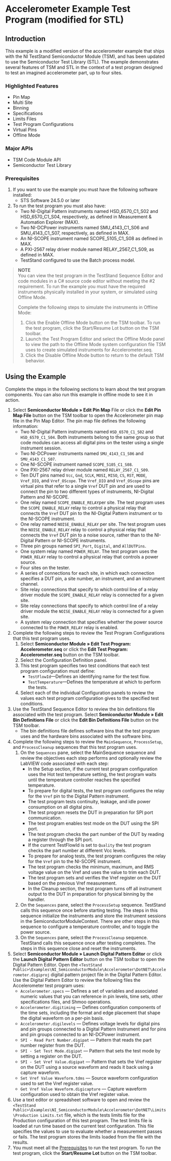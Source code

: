 # Accelerometer Example Test Program (modified for STL)

## Introduction

This example is a modified version of the accelerometer example that ships with the NI TestStand Semiconductor Module (TSM), and has been updated to use the Semiconductor Test Library (STL).
The example demonstrates several features of TSM and STL in the context of a test program designed to test an imagined accelerometer part, up to four sites.

### Highlighted Features

- Pin Map
- Multi Site
- Binning
- Specifications
- Limits Files
- Test Program Configurations
- Virtual Pins
- Offline Mode

### Major APIs

- TSM Code Module API
- Semiconductor Test Library

### Prerequisites

1. If you want to use the example you must have the following software installed:
   - STS Software 24.5.0 or later
2. To run the test program you must also have:
   - Two NI-Digital Pattern instruments named HSD_6570_C1_S02 and HSD_6570_C1_S04, respectively, as defined in Measurement & Automation Explorer (MAX).
   - Two NI-DCPower instruments named SMU_4143_C1_S06 and SMU_4143_C1_S07, respectively, as defined in MAX.
   - An NI-SCOPE instrument named SCOPE_5105_C1_S08 as defined in MAX.
   - A PXI-2567 relay driver module named RELAY_2567_C1_S09, as defined in MAX.
   - TestStand configured to use the Batch process model.

> **NOTE** \
> You can view the test program in the TestStand Sequence Editor and code modules in a C# source code editor without meeting the #2 requirement.
> To run the example you must have the required instruments physically installed in your system, or simulated using Offline Mode.
>
> Complete the following steps to simulate the instruments in Offline Mode:
>
> 1. Click the Enable Offline Mode button  on the TSM toolbar. To run the test program, click the Start/Resume Lot button on the TSM toolbar.
> 2. Launch the Test Program Editor and select the Offline Mode panel to view the path to the Offline Mode system configuration file TSM uses to create simulated instruments for Accelerometer.seq.
> 3. Click the Disable Offline Mode button to return to the default TSM behavior.

## Using the Example

Complete the steps in the following sections to learn about the test program components. You can also run this example in offline mode to see it in action.

1. Select **Semiconductor Module » Edit Pin Map** File or click the **Edit Pin Map File** button on the TSM toolbar to open the Accelerometer pin map file in the Pin Map Editor.
The pin map file defines the following information:
   - Two NI-Digital Pattern instruments named `HSD_6570_C1_S02` and `HSD_6570_C1_S04`. Both instruments belong to the same group so that code modules can access all digital pins on the tester using a single instrument session.
   - Two NI-DCPower instruments named `SMU_4143_C1_S06` and `SMU_4143_C1_S07`.
   - One NI-SCOPE instrument named `SCOPE_5105_C1_S08`.
   - One PXI-2567 relay driver module named `RELAY_2567_C1_S09`.
   - Ten DUT pins named `Vcc`, `Gnd`, `SCLK`, `MOSI`, `MISO`, `CS`, `RST`, `MODE`, `Vref_DIO`, and `Vref_OScope`. The `Vref_DIO` and `Vref_OScope` pins are virtual pins that refer to a single `Vref` DUT pin and are used to connect the pin to two different types of instruments, NI-Digital Pattern and NI-SCOPE.
   - One relay named `SCOPE_ENABLE_RELAY`per site. The test program uses the `SCOPE_ENABLE_RELAY` relay to control a physical relay that connects the `Vref` DUT pin to the NI-Digital Pattern instrument or to the NI-SCOPE instrument.
   - One relay named `NOISE_ENABLE_RELAY` per site. The test program uses the `NOISE_ENABLE_RELAY` relay to control a physical relay that connects the `Vref` DUT pin to a noise source, rather than to the NI-Digital Pattern or NI-SCOPE instruments.
   - Three pin groups named `SPI_Port`, `Digital`, and `AllDUTPins`.
   - One system relay named `POWER_RELAY`. The test program uses the `POWER_RELAY` relay to control a physical relay that controls a power source.
   - Four sites on the tester.
   - A series of connections for each site, in which each connection specifies a DUT pin, a site number, an instrument, and an instrument channel.
   - Site relay connections that specify to which control line of a relay driver module the `SCOPE_ENABLE_RELAY` relay is connected for a given site.
   - Site relay connections that specify to which control line of a relay driver module the `NOISE_ENABLE_RELAY` relay is connected for a given site.
   - A system relay connection that specifies whether the power source connected to the `POWER_RELAY` relay is enabled.
2. Complete the following steps to review the Test Program Configurations that this test program uses.
   1. Select **Semiconductor Module » Edit Test Program: Accelerometer.seq** or click the **Edit Test Program: Accelerometer.seq** button on the TSM toolbar.
   2. Select the Configuration Definition panel.
   3. This test program specifies two test conditions that each test program configuration must define:
       - `TestFlowId`—Defines an identifying name for the test flow.
       - `TestTemperature`—Defines the temperature at which to perform the tests.
   4. Select each of the individual Configuration panels to review the values each test program configuration gives to the specified test conditions.
3. Use the TestStand Sequence Editor to review the bin definitions file associated with the test program. Select **Semiconductor Module » Edit Bin Definitions File** or click the **Edit Bin Definitions File** button on the TSM toolbar.
   - The bin definitions file defines software bins that the test program uses and the hardware bins associated with the software bins.
4. Complete the following steps to review the `MainSequence`, `ProcessSetup`, and `ProcessCleanup` sequences that this test program uses.
   1. On the `Sequences` pane, select the MainSequence sequence and review the objectives each step performs and optionally review the LabVIEW code associated with each step:
      - In the Setup section, if the current test program configuration uses the Hot test temperature setting, the test program waits until the temperature controller reaches the specified temperature.
      - To prepare for digital tests, the test program configures the relay for the `Vref` pin to the Digital Pattern instrument.
      - The test program tests continuity, leakage, and idle power consumption on all digital pins.
      - The test program resets the DUT in preparation for SPI port communication.
      - The test program enables test mode on the DUT using the SPI port.
      - The test program checks the part number of the DUT by reading a register through the SPI port.
      - If the current TestFlowId is set to `Quality` the test program checks the part number at different Vcc levels.
      - To prepare for analog tests, the test program configures the relay for the `Vref` pin to the NI-SCOPE instrument.
      - The test program checks the minimum, maximum, and RMS voltage value on the Vref and uses the value to trim each DUT.
      - The test program sets and verifies the Vref register on the DUT based on the previous Vref measurement.
      - In the Cleanup section, the test program turns off all instrument output to the DUT in preparation for physical binning by the handler.
   2. On the `Sequences` pane, select the `ProcessSetup` sequence. TestStand calls this sequence once before starting testing. The steps in this sequence initialize the instruments and store the instrument sessions in the SemiconductorModuleContext. There are other steps in this sequence to configure a temperature controller, and to toggle the power source.
   3. On the `Sequences` pane, select the `ProcessCleanup` sequence. TestStand calls this sequence once after testing completes. The steps in this sequence close and reset the instruments.
5. Select **Semiconductor Module » Launch Digital Pattern Editor** or click the **Launch Digital Pattern Editor** button on the TSM toolbar to open the Digital Pattern Editor. Open the `<TestStand Public>\Examples\NI_SemiconductorModule\Accelerometer\DotNET\Accelerometer.digiproj` digital pattern project file in the Digital Pattern Editor. Use the Digital Pattern Editor to review the following files the Accelerometer test program uses:
   - `Accelerometer.specs` — Defines a set of variables and associated numeric values that you can reference in pin levels, time sets, other specifications files, and Shmoo operations.
   - `Accelerometer.digitiming` — Defines configuration components of the time sets, including the format and edge placement that shape the digital waveform on a per-pin basis.
   - `Accelerometer.digilevels` — Defines voltage levels for digital pins and pin groups connected to a Digital Pattern Instrument and for pins and pin groups connected to an NI-DCPower instrument.
   - `SPI - Read Part Number.digipat` — Pattern that reads the part number register from the DUT.
   - `SPI - Set Test Mode.digipat` — Pattern that sets the test mode by setting a register on the DUT.
   - `SPI - Set Vref Value.digipat` — Pattern that sets the Vref register on the DUT using a source waveform and reads it back using a capture waveform.
   - `Set Vref Value Waveform.tdms` — Source waveform configuration used to set the Vref register value.
   - `Get Vref Value Waveform.digicapture` — Capture waveform configuration used to obtain the Vref register value.
6. Use a text editor or spreadsheet software to open and review the `<TestStand Public>\Examples\NI_SemiconductorModule\Accelerometer\DotNET\Limits\Production Limits.txt` file, which is the tests limits file for the Production configuration of this test program. The test limits file is loaded at run time based on the current test configuration. This file specifies the values to use to evaluate whether a measurement passes or fails. The test program stores the limits loaded from the file with the results.
7. You must meet all the [Prerequisites](#prerequisites) to run the test program. To run the test program, click the **Start/Resume Lot** button on the TSM toolbar.
